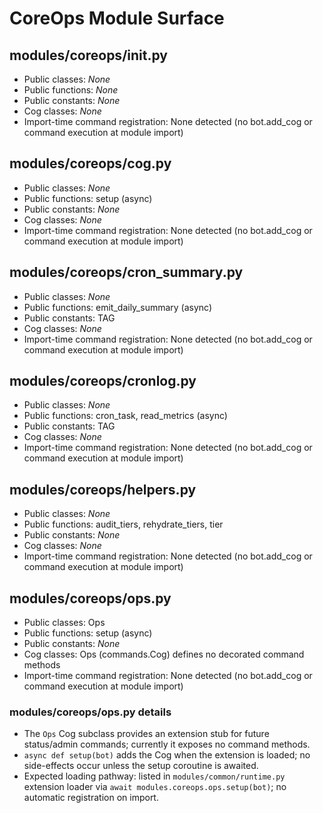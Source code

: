# CoreOps Module Surface

## modules/coreops/__init__.py
- Public classes: _None_
- Public functions: _None_
- Public constants: _None_
- Cog classes: _None_
- Import-time command registration: None detected (no bot.add_cog or command execution at module import)

## modules/coreops/cog.py
- Public classes: _None_
- Public functions: setup (async)
- Public constants: _None_
- Cog classes: _None_
- Import-time command registration: None detected (no bot.add_cog or command execution at module import)

## modules/coreops/cron_summary.py
- Public classes: _None_
- Public functions: emit_daily_summary (async)
- Public constants: TAG
- Cog classes: _None_
- Import-time command registration: None detected (no bot.add_cog or command execution at module import)

## modules/coreops/cronlog.py
- Public classes: _None_
- Public functions: cron_task, read_metrics (async)
- Public constants: TAG
- Cog classes: _None_
- Import-time command registration: None detected (no bot.add_cog or command execution at module import)

## modules/coreops/helpers.py
- Public classes: _None_
- Public functions: audit_tiers, rehydrate_tiers, tier
- Public constants: _None_
- Cog classes: _None_
- Import-time command registration: None detected (no bot.add_cog or command execution at module import)

## modules/coreops/ops.py
- Public classes: Ops
- Public functions: setup (async)
- Public constants: _None_
- Cog classes: Ops (commands.Cog) defines no decorated command methods
- Import-time command registration: None detected (no bot.add_cog or command execution at module import)

### modules/coreops/ops.py details
- The `Ops` Cog subclass provides an extension stub for future status/admin commands; currently it exposes no command methods.
- `async def setup(bot)` adds the Cog when the extension is loaded; no side-effects occur unless the setup coroutine is awaited.
- Expected loading pathway: listed in `modules/common/runtime.py` extension loader via `await modules.coreops.ops.setup(bot)`; no automatic registration on import.
